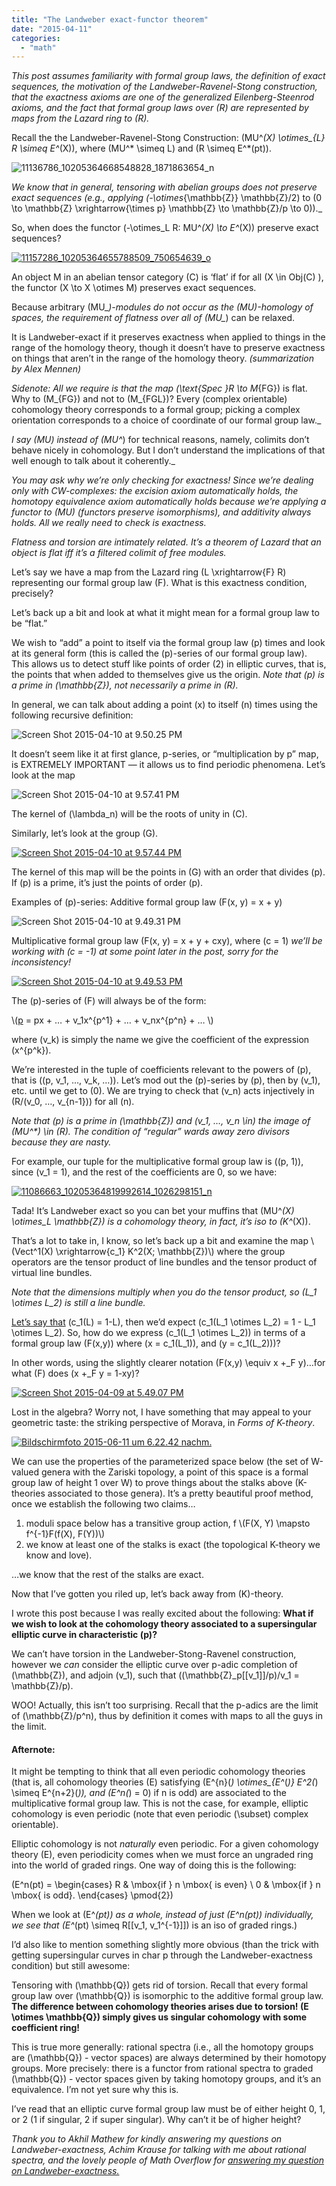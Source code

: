 ```yaml
---
title: "The Landweber exact-functor theorem"
date: "2015-04-11"
categories: 
  - "math"
---
```


_This post assumes familiarity with formal group laws, the definition of exact sequences, the motivation of the Landweber-Ravenel-Stong construction, that the exactness axioms are one of the generalized Eilenberg-Steenrod axioms, and the fact that formal group laws over \(R\) are represented by maps from the Lazard ring to \(R\)._

Recall the the Landweber-Ravenel-Stong Construction: \(MU^*(X) \otimes_{L} R \simeq E^*(X)\), where \(MU^* \simeq L\) and \(R \simeq E^*(pt)\).

![11136786_10205364668548828_1871863654_n](/wp-content/uploads/2015/04/11136786_10205364668548828_1871863654_n.jpg)

_We know that in general, tensoring with abelian groups does not preserve exact sequences (e.g., applying \(-\otimes_{\mathbb{Z}} \mathbb{Z}/2\) to \(0 \to \mathbb{Z} \xrightarrow{\times p} \mathbb{Z} \to \mathbb{Z}/p \to 0\))._

So, when does the functor \(-\otimes_L R: MU^*(X) \to E^*(X)\) preserve exact sequences?

[![11157286_10205364655788509_750654639_o](/wp-content/uploads/2015/04/11157286_10205364655788509_750654639_o.jpg)](/wp-content/uploads/2015/04/11157286_10205364655788509_750654639_o.jpg)

An object M in an abelian tensor category \(C\) is ‘flat’ if for all \(X \in Obj(C) \), the functor \(X \to X \otimes M\) preserves exact sequences.

Because arbitrary \(MU_*\)-modules do not occur as the \(MU\)-homology of spaces, the requirement of flatness over all of \(MU_*\) can be relaxed.

It is Landweber-exact if it preserves exactness when applied to things in the range of the homology theory, though it doesn’t have to preserve exactness on things that aren’t in the range of the homology theory. _(summarization by Alex Mennen)_

_Sidenote: All we require is that the map \(\text{Spec }R \to M_{FG}\) is flat. Why to \(M_{FG}\) and not to \(M_{FGL}\)? Every (complex orientable) cohomology theory corresponds to a formal group; picking a complex orientation corresponds to a choice of coordinate of our formal group law._

_I say \(MU_*\) instead of \(MU^*\) for technical reasons, namely, colimits don’t behave nicely in cohomology. But I don’t understand the implications of that well enough to talk about it coherently._

_You may ask why we’re only checking for exactness! Since we’re dealing only with CW-complexes: the excision axiom automatically holds, the homotopy equivalence axiom automatically holds because we’re applying a functor to \(MU\) (functors preserve isomorphisms), and additivity always holds. All we really need to check is exactness._

_Flatness and torsion are intimately related. It’s a theorem of Lazard that an object is flat iff it’s a filtered colimit of free modules._

Let’s say we have a map from the Lazard ring \(L \xrightarrow{F} R\) representing our formal group law \(F\). What is this exactness condition, precisely?

Let’s back up a bit and look at what it might mean for a formal group law to be “flat.”

We wish to “add” a point to itself via the formal group law \(p\) times and look at its general form (this is called the \(p\)-series of our formal group law). This allows us to detect stuff like points of order \(2\) in elliptic curves, that is, the points that when added to themselves give us the origin. _Note that \(p\) is a prime in \(\mathbb{Z}\), not necessarily a prime in \(R\)._

In general, we can talk about adding a point \(x\) to itself \(n\) times using the following recursive definition:

![Screen Shot 2015-04-10 at 9.50.25 PM](/wp-content/uploads/2015/04/Screen-Shot-2015-04-10-at-9.50.25-PM.png)

It doesn’t seem like it at first glance, p-series, or “multiplication by p” map, is EXTREMELY IMPORTANT — it allows us to find periodic phenomena. Let’s look at the map

![Screen Shot 2015-04-10 at 9.57.41 PM](/wp-content/uploads/2015/04/Screen-Shot-2015-04-10-at-9.57.41-PM.png)

The kernel of \(\lambda_n\) will be the roots of unity in \(C\).

Similarly, let’s look at the group \(G\).

[![Screen Shot 2015-04-10 at 9.57.44 PM](/wp-content/uploads/2015/04/Screen-Shot-2015-04-10-at-9.57.44-PM.png)](/wp-content/uploads/2015/04/Screen-Shot-2015-04-10-at-9.57.44-PM.png)

The kernel of this map will be the points in \(G\) with an order that divides \(p\). If \(p\) is a prime, it’s just the points of order \(p\).

Examples of \(p\)-series: Additive formal group law \(F(x, y) = x + y\)

![Screen Shot 2015-04-10 at 9.49.31 PM](/wp-content/uploads/2015/04/Screen-Shot-2015-04-10-at-9.49.31-PM.png)

Multiplicative formal group law \(F(x, y) = x + y + cxy\), where \(c = 1\) _we’ll be working with \(c = -1\) at some point later in the post, sorry for the inconsistency!_

[![Screen Shot 2015-04-10 at 9.49.53 PM](/wp-content/uploads/2015/04/Screen-Shot-2015-04-10-at-9.49.53-PM.png)](/wp-content/uploads/2015/04/Screen-Shot-2015-04-10-at-9.49.53-PM.png)

The \(p\)-series of \(F\) will always be of the form:

\\([p](x) = px + … + v_1x^{p^1} + … + v_nx^{p^n} + … \\)

where \(v_k\) is simply the name we give the coefficient of the expression \(x^{p^k}\).

We’re interested in the tuple of coefficients relevant to the powers of \(p\), that is \((p, v_1, …, v_k, …)\). Let’s mod out the \(p\)-series by \(p\), then by \(v_1\), etc. until we get to \(0\). We are trying to check that \(v_n\) acts injectively in \(R/(v_0, …, v_{n-1})\) for all \(n\).

_Note that \(p\) is a prime in \(\mathbb{Z}\) and \(v_1, …, v_n \in\) the image of \(MU^*\) \in \(R\). The condition of “regular” wards away zero divisors because they are nasty._

For example, our tuple for the multiplicative formal group law is \((p, 1)\), since \(v_1 = 1\), and the rest of the coefficients are 0, so we have:

[![11086663_10205364819992614_1026298151_n](/wp-content/uploads/2015/04/11086663_10205364819992614_1026298151_n.jpg)](/wp-content/uploads/2015/04/11086663_10205364819992614_1026298151_n.jpg)

Tada! It’s Landweber exact so you can bet your muffins that \(MU^*(X) \otimes_L \mathbb{Z}\) is a cohomology theory, in fact, it’s iso to \(K^*(X)\).

That’s a lot to take in, I know, so let’s back up a bit and examine the map \\(Vect^1(X) \xrightarrow{c_1} K^2(X; \mathbb{Z})\\) where the group operators are the tensor product of line bundles and the tensor product of virtual line bundles.

_Note that the dimensions multiply when you do the tensor product, so \(L_1 \otimes L_2\) is still a line bundle._

[Let’s say that](http://mathoverflow.net/questions/200019/why-is-the-first-chern-class-of-a-line-bundle-c-1l-1-l-in-complex-k-theory) \(c_1(L) = 1-L\), then we’d expect \(c_1(L_1 \otimes L_2) = 1 - L_1 \otimes L_2\). So, how do we express \(c_1(L_1 \otimes L_2)\) in terms of a formal group law \(F(x,y)\) where \(x = c_1(L_1)\), and \(y = c_1(L_2))\)?

In other words, using the slightly clearer notation \(F(x,y) \equiv x +_F y\)…for what \(F\) does \(x +_F y = 1-xy\)?

[![Screen Shot 2015-04-09 at 5.49.07 PM](/wp-content/uploads/2015/04/Screen-Shot-2015-04-09-at-5.49.07-PM.png)](/wp-content/uploads/2015/04/Screen-Shot-2015-04-09-at-5.49.07-PM.png)

Lost in the algebra? Worry not, I have something that may appeal to your geometric taste: the striking perspective of Morava, in _Forms of K-theory_.

[![Bildschirmfoto 2015-06-11 um 6.22.42 nachm.](/wp-content/uploads/2015/06/Bildschirmfoto-2015-06-11-um-6.22.42-nachm..png)](/wp-content/uploads/2015/06/Bildschirmfoto-2015-06-11-um-6.22.42-nachm..png)

We can use the properties of the parameterized space below (the set of W-valued genera with the Zariski topology, a point of this space is a formal group law of height 1 over W) to prove things about the stalks above (K-theories associated to those genera). It’s a pretty beautiful proof method, once we establish the following two claims…

1. moduli space below has a transitive group action, f \\(F(X, Y) \mapsto f^{-1}F(f(X), F(Y))\\)
2. we know at least one of the stalks is exact (the topological K-theory we know and love).

…we know that the rest of the stalks are exact.

Now that I’ve gotten you riled up, let’s back away from \(K\)-theory.

I wrote this post because I was really excited about the following: **What if we wish to look at the cohomology theory associated to a supersingular elliptic curve in characteristic \(p\)?**

We can’t have torsion in the Landweber-Stong-Ravenel construction, however we _can_ consider the elliptic curve over p-adic completion of \(\mathbb{Z}\), and adjoin \(v_1\), such that \((\mathbb{Z}_p[[v_1]]/p)/v_1 = \mathbb{Z}/p\).

WOO! Actually, this isn’t too surprising. Recall that the p-adics are the limit of \(\mathbb{Z}/p^n\), thus by definition it comes with maps to all the guys in the limit.

#### Afternote:

It might be tempting to think that all even periodic cohomology theories (that is, all cohomology theories \(E\) satisfying \(E^{n}(*) \otimes_{E^*(*)} E^2(*) \simeq E^{n+2}(*)\), and \(E^n(*) = 0\) if n is odd) are associated to the multiplicative formal group law. This is not the case, for example, elliptic cohomology is even periodic (note that even periodic \(\subset\) complex orientable).

Elliptic cohomology is not _naturally_ even periodic. For a given cohomology theory \(E\), even periodicity comes when we must force an ungraded ring into the world of graded rings. One way of doing this is the following:

\(E^n(pt) = \begin{cases} R & \mbox{if } n \mbox{ is even} \\ 0 & \mbox{if } n \mbox{ is odd}. \end{cases} \pmod{2}\)

When we look at \(E^*(pt)\) as a whole, instead of just \(E^n(pt)\) individually, we see that \(E^*(pt) \simeq R[[v_1, v_1^{-1}]]\) is an iso of graded rings.)

I’d also like to mention something slightly more obvious (than the trick with getting supersingular curves in char p through the Landweber-exactness condition) but still awesome:

Tensoring with \(\mathbb{Q}\) gets rid of torsion. Recall that every formal group law over \(\mathbb{Q}\) is isomorphic to the additive formal group law. **The difference between cohomology theories arises due to torsion! \(E \otimes \mathbb{Q}\) simply gives us singular cohomology with some coefficient ring!**

This is true more generally: rational spectra (i.e., all the homotopy groups are \(\mathbb{Q}\) - vector spaces) are always determined by their homotopy groups. More precisely: there is a functor from rational spectra to graded \(\mathbb{Q}\) - vector spaces given by taking homotopy groups, and it’s an equivalence. I’m not yet sure why this is.

I’ve read that an elliptic curve formal group law must be of either height 0, 1, or 2 (1 if singular, 2 if super singular). Why can’t it be of higher height?

_Thank you to Akhil Mathew for kindly answering my questions on Landweber-exactness, Achim Krause for talking with me about rational spectra, and the lovely people of Math Overflow for [answering my question on Landweber-exactness.](http://mathoverflow.net/questions/202516/what-is-an-example-of-a-formal-group-law-that-is-landweber-exact-but-not-flat)_
